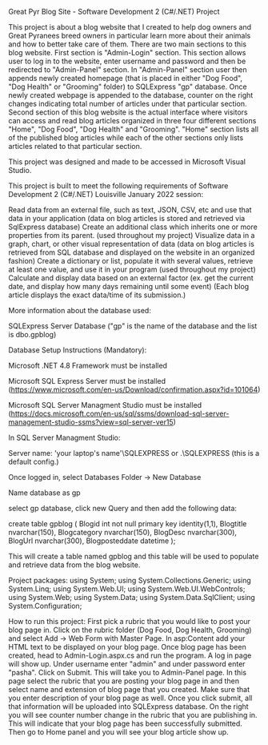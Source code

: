 Great Pyr Blog Site - Software Development 2 (C#/.NET) Project

This project is about a blog website that I created to help dog owners and Great Pyranees breed owners in particular learn more about their animals and how to better take care of them. 
There are two main sections to this blog website. First section is "Admin-Login" section. This section allows user to log in to the website, enter username and password and then be redirected 
to "Admin-Panel" section. In "Admin-Panel" section user then appends newly created homepage (that is placed in either "Dog Food", "Dog Health" or "Grooming" folder) to SQLExpress "gp" database.
Once newly created webpage is appended to the database, counter on the right changes indicating total number of articles under that particular section. Second section of this blog website
is the actual interface where visitors can access and read blog articles organized in three four different sections "Home", "Dog Food", "Dog Health" and "Grooming". "Home" section lists all
of the published blog articles while each of the other sections only lists articles related to that particular section. 

This project was designed and made to be accessed in Microsoft Visual Studio.

This project is built to meet the following requirements of Software Development 2 (C#/.NET) Louisville January 2022 session:

Read data from an external file, such as text, JSON, CSV, etc and use that data in your application (data on blog articles is stored and retrieved via SqlExpress database)
Create an additional class which inherits one or more properties from its parent. (used throughout my project)
Visualize data in a graph, chart, or other visual representation of data (data on blog articles is retrieved from SQL database and displayed on the website in an organized fashion)
Create a dictionary or list, populate it with several values, retrieve at least one value, and use it in your program (used throughout my project)
Calculate and display data based on an external factor (ex. get the current date, and display how many days remaining until some event) (Each blog article displays the exact data/time of its 
submission.) 

More information about the database used:

SQLExpress Server Database ("gp" is the name of the database and the list is dbo.gpblog)

Database Setup Instructions (Mandatory):

Microsoft .NET 4.8 Framework must be installed

Microsoft SQL Express Server must be installed (https://www.microsoft.com/en-us/Download/confirmation.aspx?id=101064)

Microsoft SQL Server Managment Studio must be installed (https://docs.microsoft.com/en-us/sql/ssms/download-sql-server-management-studio-ssms?view=sql-server-ver15)

In SQL Server Managment Studio:

Server name: 'your laptop's name'\SQLEXPRESS or .\SQLEXPRESS (this is a default config.)

Once logged in, select Databases Folder -> New Database

Name database as gp

select gp database, click new Query and then add the following data:

create table gpblog
(
Blogid int not null primary key identity(1,1),
Blogtitle nvarchar(150),
Blogcategory nvarchar(150),
BlogDesc nvarchar(300),
BlogUrl nvarchar(300),
Blogposteddate datetime
);

This will create a table named gpblog and this table will be used to populate and retrieve data from the blog website. 

Project packages:
using System;
using System.Collections.Generic;
using System.Linq;
using System.Web.UI;
using System.Web.UI.WebControls;
using System.Web;
using System.Data;
using System.Data.SqlClient;
using System.Configuration;

How to run this project:
First pick a rubric that you would like to post your blog page in. Click on the rubric folder (Dog Food, Dog Health, Grooming) and select Add -> Web Form with Master Page. In asp:Content add your HTML text to be displayed
on your blog page. Once blog page has been created, head to Admin-Login.aspx.cs and run the program. A log in page will show up. Under username enter "admin" and under password enter "pasha".
Click on Submit. This will take you to Admin-Panel page. In this page select the rubric that you are posting your blog page in and then select name and extension of blog page that you created.
Make sure that you enter description of your blog page as well. Once you click submit, all that information will be uploaded into SQLExpress database. On the right you will see counter
number change in the rubric that you are publishing in. This will indicate that your blog page has been successfully submitted. Then go to Home panel and you will see your blog article
show up.


